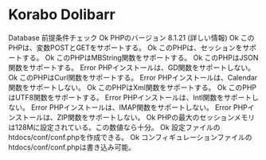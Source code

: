 Korabo Dolibarr
==========

Database 前提条件チェック
Ok PHPのバージョン 8.1.21 (詳しい情報)
Ok このPHPは、変数POSTとGETをサポートする。
Ok このPHPは、セッションをサポートする。
Ok このPHPはMBString関数をサポートする。
Ok このPHPはJSON関数をサポートする。
Error PHPインストールは、GD関数をサポートしない。
Ok このPHPはCurl関数をサポートする。
Error PHPインストールは、Calendar関数をサポートしない。
Ok このPHPはXml関数をサポートする。
Ok このPHPはUTF8関数をサポートする。
Error PHPインストールは、Intl関数をサポートしない。
Error PHPインストールは、IMAP関数をサポートしない。
Error PHPインストールは、ZIP関数をサポートしない。
Ok PHPの最大のセッションメモリは128Mに設定されている。この数値なら十分。
Ok 設定ファイルのhtdocs/conf/conf.phpを作成できる。
Ok コンフィギュレーションファイルのhtdocs/conf/conf.phpは書き込み可能。


